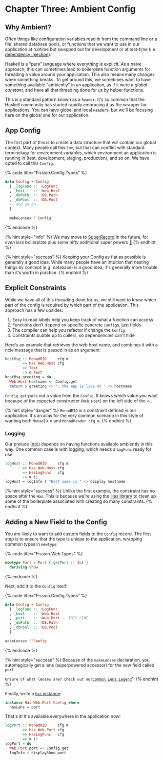 # Chapter Three: Ambient Config

## Why Ambient?

Often things like configuration variables read in from the command line or a file, shared database pools, or functions that we want to use in our application at runtime but swapped out for development or at test-time \(i.e. [dependency injection](https://nehalist.io/dependency-injection-in-typescript/)\).

Haskell is a "pure" language where everything is explicit. As a naive approach, this can sometimes lead to boilerplate function arguments for threading a value around your application. This also means many changes when something breaks. To get around this, we sometimes want to have something available "ambiently" in an application, as if it were a _global constant_, and have all that threading done for us by helper functions.

This is a standard pattern known as a `Reader`. It's so common that the Haskell community has started rapidly embracing it as _the_ wrapper for applications. You can have global and local `Reader`s, but we'll be focusing here on the global one for our application.

## App Config

The first part of this is to create a data structure that will contain our global context. Many people call this `Env`, but that can conflict with standard terminology for environment variables, which environment an application is running in \(test, development, staging, production\), and so on. We have opted to call this `Config`.

{% code title="Fission.Config.Types" %}
```haskell
data Config = Config 
  { _logFunc :: !LogFunc
  , _host    :: !Web.Host
  , _dbPath  :: !DB.Path
  , _dbPool  :: !DB.Pool
  -- and so on
  }
  
  makeLenses ''Config
```
{% endcode %}

{% hint style="info" %}
We may move to [SuperRecord](https://www.athiemann.net/2017/07/02/superrecord.html) in the future, for _even less_ boilerplate plus some nifty additional super powers [🦸](https://emojipedia.org/superhero/)
{% endhint %}

{% hint style="success" %}
Keeping your Config as flat as possible is generally a good idea. While many people have an intuition that nesting things by concept \(e.g. database\) is a good idea, it's generally more trouble than it's worth in practice.
{% endhint %}

## Explicit Constraints

While we have all of this threading done for us, we still want to know which part of the config is required by which part of the application. This approach has a few upsides:

1. Easy to read labels help you keep track of what a function can access
2. Functions don't depend on specific concrete `Config`s, just fields
3. The compiler can help you refactor if change the `Config`
4. Constraints bubble up to callers, so dependencies can't hide

Here's an example that retrieves the web host name, and combines it with a ncie message that is passed in as an argument:

```haskell
hostMsg :: MonadRIO     cfg m
        => Has Web.Host cfg 
        => Text
        -> m Text
hostMsg greeting = do
  Web.Host hostname <- Config.get
  return $ greeting <> ", the app is live at " <> hostname
```

`Config.get` pulls out a value from the `Config`. It knows which value you want because of the expected constructor \(`Web.Host`\) on the left side of the `<-`.

{% hint style="danger" %}
`MonadRIO` is a constraint defined in our application. It's an alias for the very common scenario in this style of wanting both `MonadIO m` and `MonadReader cfg m`. 
{% endhint %}

### Logging

Our prelude \([`RIO`](https://www.fpcomplete.com/blog/2017/07/the-rio-monad)\) depends on having functions available ambiently in this way. One common case is with logging, which needs a `LogFunc` ready for use. 

```haskell
logHost :: MonadRIO     cfg m
        => Has Web.Host cfg
        => HasLogFunc   cfg
        -> m ()
logHost = logInfo $ "Host name is " <> display hostname
```

{% hint style="success" %}
Unlike the first example, the constraint has no space after the `Has`. This is because we're using the [Has library](http://hackage.haskell.org/package/data-has) to clean up some of the boilerplate associated with creating so many constraints.
{% endhint %}

## Adding a New Field to the Config

You are likely to want to add custom fields to the `Config` record. The first step is to ensure that the type is unique to the application, wrapping common types in `newtype`:

{% code title="Fission.Web.Types" %}
```haskell
newtype Port = Port { getPort :: Int }
  deriving Show
```
{% endcode %}

Next, add it to the `Config` itself:

{% code title="Fission.Config.Types" %}
```haskell
data Config = Config 
  { _logFunc :: !LogFunc
  , _host    :: !Web.Host
  , _port    :: !Web.Port -- THIS LINE
  , _dbPath  :: !DB.Path
  , _dbPool  :: !DB.Pool
  }
  
makeLenses ''Config
```
{% endcode %}

{% hint style="success" %}
Because of the `makeLenses` declaration, you automagically get a lens \(superpowered accessor\) for the new field called `port`

`Unsure of what lenses are? check out our`[`Common Lens Legend`](appendix-t.md)\`\`
{% endhint %}

Finally, write a [`Has` instance](https://www.stackage.org/haddock/lts-14.5/data-has-0.3.0.0/Data-Has.html):

```haskell
instance Has Web.Port Config where
  hasLens = port
```

That's it! It's available everywhere in the application now!

```haskell
logPort :: MonadRIO     cfg m
        => Has Web.Port cfg
        => HasLogFunc   cfg
        => m ()
logPort = do
  Web.Port port <- Config.get
  logInfo $ displayShow port
```

